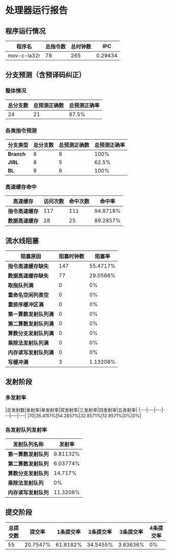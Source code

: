 # 处理器运行报告
## 程序运行情况
|程序名|总指令数|总时钟数|IPC|
|---|---|---|---|
|mov-c-la32r|78|265|0.29434|

## 分支预测（含预译码纠正）
### 整体情况
|总分支数|总预测正确数|总预测正确率|
|---|---|---|
|24|21|87.5%|

### 各类指令预测
|分支类型|总分支数|总预测正确数|总预测正确率|
|---|---|---|---|
|**Branch**| 8 | 8 | 100%|
|**JIRL**| 8 | 5 | 62.5%|
|**BL**| 8 | 8 | 100%|

### 高速缓存命中
|高速缓存|访问次数|命中次数|命中率|
|---|---|---|---|
|**指令高速缓存**| 117 | 111 | 94.8718%|
|**数据高速缓存**| 28 | 25 | 89.2857%|
## 流水线阻塞
|阻塞原因|阻塞时钟数|阻塞率|
|---|---|---|
|**指令高速缓存缺失**| 147 | 55.4717%|
|**数据高速缓存缺失**| 77 | 29.0566%|
|**取指队列满**| 0 | 0%|
|**重命名空闲列表空**|0 | 0%|
|**重排序缓冲区满**|0 | 0%|
|**第一算数发射队列满**|0 | 0%|
|**第二算数发射队列满**|0 | 0%|
|**算数分支发射队列满**|0 | 0%|
|**乘除法发射队列满**|0 | 0%|
|**内存读写发射队列满**|0 | 0%|
|**写缓冲满**|3 | 1.13208%|

## 发射阶段
### 多发射率
|总发射数|发射率|单发射率|双发射率|三发射率|四发射率|五发射率|
|---|---|---|---|---|---|
|70|26.4151%|54.2857%|32.8571%|12.8571%|0%|0%|

### 各发射队列发射率
|发射队列名称|发射率|
|---|---|
|**第一算数发射队列**|9.81132%|
|**第二算数发射队列**|6.03774%|
|**算数分支发射队列**|14.717%|
|**乘除法发射队列**|0%|
|**内存读写发射队列**|11.3208%|

## 提交阶段
|总提交数|提交率|1条提交率|2条提交率|3条提交率|4条提交率|
|---|---|---|---|---|---|
|55|20.7547%|61.8182%|34.5455%|3.63636%|0%|
